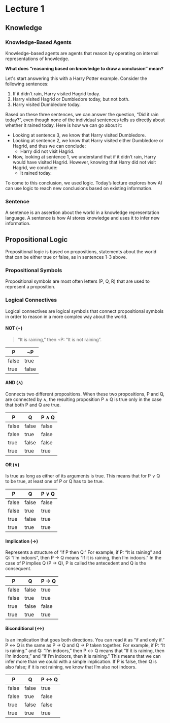 # Lecture 1

## Knowledge

### Knowledge-Based Agents

Knowledge-based agents are agents that reason by operating on internal representations of knowledge.

**What does “reasoning based on knowledge to draw a conclusion” mean?**

Let's start answering this with a Harry Potter example. Consider the following sentences:

1. If it didn’t rain, Harry visited Hagrid today.
2. Harry visited Hagrid or Dumbledore today, but not both.
3. Harry visited Dumbledore today.

Based on these three sentences, we can answer the question, “Did it rain today?”, even though none of the individual sentences tells us directly about whether it rained today. Here is how we can go about it:

- Looking at sentence 3, we know that Harry visited Dumbledore.
- Looking at sentence 2, we know that Harry visited either Dumbledore or Hagrid, and thus we can conclude:
  - Harry did not visit Hagrid.
- Now, looking at sentence 1, we understand that if it didn’t rain, Harry would have visited Hagrid. However, knowing that Harry did not visit Hagrid, we conclude:
  - It rained today.

To come to this conclusion, we used logic. Today’s lecture explores how AI can use logic to reach new conclusions based on existing information.

### Sentence

A sentence is an assertion about the world in a knowledge representation language. A sentence is how AI stores knowledge and uses it to infer new information.

## Propositional Logic

Propositional logic is based on propositions, statements about the world that can be either true or false, as in sentences 1-3 above.

### Propositional Symbols

Propositional symbols are most often letters (P, Q, R) that are used to represent a proposition.

### Logical Connectives

Logical connectives are logical symbols that connect propositional symbols in order to reason in a more complex way about the world.

#### NOT (¬)

> “It is raining,” then ¬P: “It is not raining”.

| P     | ¬P    |
|-------|-------|
| false | true  |
| true  | false |

#### AND (∧)

Connects two different propositions. When these two propositions, P and Q, are connected by ∧, the resulting proposition P ∧ Q is true only in the case that both P and Q are true.

| P     | Q     | P ∧ Q |
|-------|-------|-------|
| false | false | false |
| false | true  | false |
| true  | false | false |
| true  | true  | true  |

#### OR (∨)

Is true as long as either of its arguments is true. This means that for P ∨ Q to be true, at least one of P or Q has to be true.

| P     | Q     | P ∨ Q |
|-------|-------|-------|
| false | false | false |
| false | true  | true  |
| true  | false | true  |
| true  | true  | true  |

#### Implication (→)

Represents a structure of “if P then Q.” For example, if P: “It is raining” and Q: “I’m indoors”, then P → Q means “If it is raining, then I’m indoors.” In the case of P implies Q (P → Q), P is called the antecedent and Q is the consequent.

| P     | Q     | P → Q |
|-------|-------|-------|
| false | false | true  |
| false | true  | true  |
| true  | false | false |
| true  | true  | true  |

#### Biconditional (↔)

Is an implication that goes both directions. You can read it as “if and only if.” P ↔ Q is the same as P → Q and Q → P taken together. For example, if P: “It is raining.” and Q: “I’m indoors,” then P ↔ Q means that “If it is raining, then I’m indoors,” and “if I’m indoors, then it is raining.” This means that we can infer more than we could with a simple implication. If P is false, then Q is also false; if it is not raining, we know that I’m also not indoors.

| P     | Q     | P ↔ Q |
|-------|-------|-------|
| false | false | true  |
| false | true  | false |
| true  | false | false |
| true  | true  | true  |



